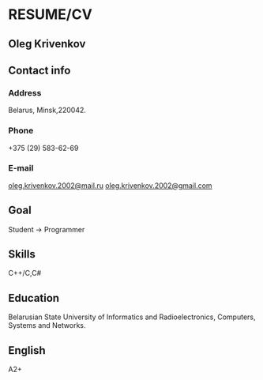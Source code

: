 # RESUME/CV

## Oleg Krivenkov

## Contact info

### Address 
Belarus, Minsk,220042.
### Phone
+375 (29) 583-62-69
### E-mail
oleg.krivenkov.2002@mail.ru
oleg.krivenkov.2002@gmail.com

## Goal
Student -> Programmer


## Skills
C++/C,C#


## Education
Belarusian State University of Informatics and Radioelectronics,
Computers, Systems and Networks.


## English
A2+
